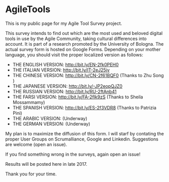 # AgileTools

This is my public page for my Agile Tool Survey project.

This survey intends to find out which are the most used and beloved digital tools in use by the Agile Community, taking cultural differences into account. It is part of a research promoted by the University of Bologna. 
The actual survey form is hosted on Google Forms. Depending on your mother language, you should visit the proper localized version as follows: 

* THE ENGLISH VERSION: http://bit.ly/EN-2fk0PEH0
* THE ITALIAN VERSION: http://bit.ly/IT-2eJ25jv
* THE CHINESE VERSION: http://bit.ly/CN-2f61BQF0 (Thanks to Zhu Song )
* THE JAPANESE VERSION: http://bit.ly/-JP2eopQJZ0
* THE RUSSIAN VERSION: http://bit.ly/RU-2ftAnb41
* THE FARSI VERSION: http://bit.ly/FA-2flk9zS (Thanks to Sheila Mossammamy)
* THE SPANISH VERSION: http://bit.ly/ES-2f3VDR8 (Thanks to Patrizia Pini)
* THE ARABIC VERSION: (Underway)
* THE GERMAN VERSION: (Underway)

My plan is to maximize the diffusion of this form. I will starf by contating the proper User Groups on Scrumalliance, Google and Linkedin. Suggestions are welcome (open an issue). 

If you find something wrong in the surveys, again open an issue!

Results will be posted here in late 2017. 

Thank you for your time. 
